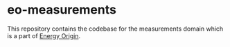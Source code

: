 # eo-measurements
This repository contains the codebase for the measurements domain which is a part of [Energy Origin](https://github.com/Energinet-DataHub/energy-origin).
